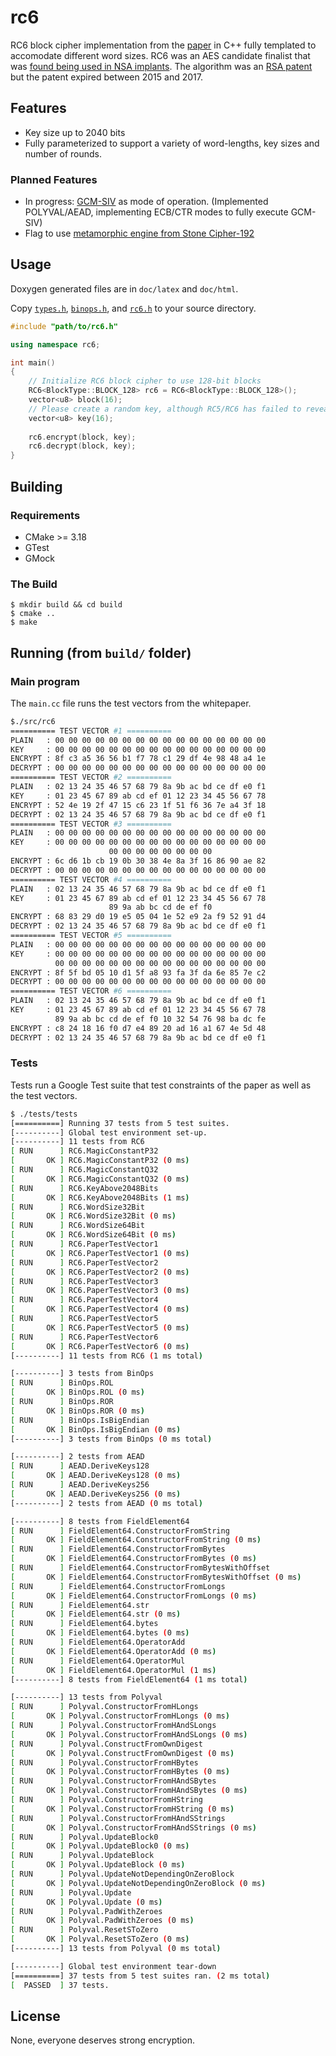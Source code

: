 # rc6

RC6 block cipher implementation from the [paper](doc/586cc5d356330aef8a868aaa6c9bee493796.pdf) in C++ fully templated to accomodate different word sizes. RC6 was an AES candidate finalist that was [found being used in NSA implants](https://en.wikipedia.org/wiki/RC6#Possible_use_in_NSA_%22implants%22). The algorithm was an [RSA patent](https://patents.google.com/patent/US5835600A/en) but the patent expired between 2015 and 2017.

## Features

* Key size up to 2040 bits
* Fully parameterized to support a variety of word-lengths, key sizes and number of rounds.

### Planned Features

* In progress: [GCM-SIV](doc/rfc8452.pdf) as mode of operation. (Implemented POLYVAL/AEAD, implementing ECB/CTR modes to fully execute GCM-SIV)
* Flag to use [metamorphic engine from Stone Cipher-192](doc/091101.pdf)

## Usage

Doxygen generated files are in `doc/latex` and `doc/html`.

Copy [`types.h`](src/types.h), [`binops.h`](src/binops.h), and [`rc6.h`](src/rc6.h) to your source directory.

```cpp
#include "path/to/rc6.h"

using namespace rc6;

int main()
{
    // Initialize RC6 block cipher to use 128-bit blocks
    RC6<BlockType::BLOCK_128> rc6 = RC6<BlockType::BLOCK_128>();
    vector<u8> block(16);
    // Please create a random key, although RC5/RC6 has failed to reveal weakness in key-setup
    vector<u8> key(16);
    
    rc6.encrypt(block, key);
    rc6.decrypt(block, key);
}
```

## Building

### Requirements

* CMake >= 3.18
* GTest
* GMock

### The Build

```
$ mkdir build && cd build
$ cmake ..
$ make
```

## Running (from `build/` folder)

### Main program

The `main.cc` file runs the test vectors from the whitepaper.

```bash
$./src/rc6
========== TEST VECTOR #1 ==========
PLAIN   : 00 00 00 00 00 00 00 00 00 00 00 00 00 00 00 00
KEY     : 00 00 00 00 00 00 00 00 00 00 00 00 00 00 00 00
ENCRYPT : 8f c3 a5 36 56 b1 f7 78 c1 29 df 4e 98 48 a4 1e
DECRYPT : 00 00 00 00 00 00 00 00 00 00 00 00 00 00 00 00
========== TEST VECTOR #2 ==========
PLAIN   : 02 13 24 35 46 57 68 79 8a 9b ac bd ce df e0 f1
KEY     : 01 23 45 67 89 ab cd ef 01 12 23 34 45 56 67 78
ENCRYPT : 52 4e 19 2f 47 15 c6 23 1f 51 f6 36 7e a4 3f 18
DECRYPT : 02 13 24 35 46 57 68 79 8a 9b ac bd ce df e0 f1
========== TEST VECTOR #3 ==========
PLAIN   : 00 00 00 00 00 00 00 00 00 00 00 00 00 00 00 00
KEY     : 00 00 00 00 00 00 00 00 00 00 00 00 00 00 00 00
                      00 00 00 00 00 00 00 00
ENCRYPT : 6c d6 1b cb 19 0b 30 38 4e 8a 3f 16 86 90 ae 82
DECRYPT : 00 00 00 00 00 00 00 00 00 00 00 00 00 00 00 00
========== TEST VECTOR #4 ==========
PLAIN   : 02 13 24 35 46 57 68 79 8a 9b ac bd ce df e0 f1
KEY     : 01 23 45 67 89 ab cd ef 01 12 23 34 45 56 67 78
                      89 9a ab bc cd de ef f0
ENCRYPT : 68 83 29 d0 19 e5 05 04 1e 52 e9 2a f9 52 91 d4
DECRYPT : 02 13 24 35 46 57 68 79 8a 9b ac bd ce df e0 f1
========== TEST VECTOR #5 ==========
PLAIN   : 00 00 00 00 00 00 00 00 00 00 00 00 00 00 00 00
KEY     : 00 00 00 00 00 00 00 00 00 00 00 00 00 00 00 00
          00 00 00 00 00 00 00 00 00 00 00 00 00 00 00 00
ENCRYPT : 8f 5f bd 05 10 d1 5f a8 93 fa 3f da 6e 85 7e c2
DECRYPT : 00 00 00 00 00 00 00 00 00 00 00 00 00 00 00 00
========== TEST VECTOR #6 ==========
PLAIN   : 02 13 24 35 46 57 68 79 8a 9b ac bd ce df e0 f1
KEY     : 01 23 45 67 89 ab cd ef 01 12 23 34 45 56 67 78
          89 9a ab bc cd de ef f0 10 32 54 76 98 ba dc fe
ENCRYPT : c8 24 18 16 f0 d7 e4 89 20 ad 16 a1 67 4e 5d 48
DECRYPT : 02 13 24 35 46 57 68 79 8a 9b ac bd ce df e0 f1
```
### Tests

Tests run a Google Test suite that test constraints of the paper as well as the test vectors.

```bash
$ ./tests/tests
[==========] Running 37 tests from 5 test suites.
[----------] Global test environment set-up.
[----------] 11 tests from RC6
[ RUN      ] RC6.MagicConstantP32
[       OK ] RC6.MagicConstantP32 (0 ms)
[ RUN      ] RC6.MagicConstantQ32
[       OK ] RC6.MagicConstantQ32 (0 ms)
[ RUN      ] RC6.KeyAbove2048Bits
[       OK ] RC6.KeyAbove2048Bits (1 ms)
[ RUN      ] RC6.WordSize32Bit
[       OK ] RC6.WordSize32Bit (0 ms)
[ RUN      ] RC6.WordSize64Bit
[       OK ] RC6.WordSize64Bit (0 ms)
[ RUN      ] RC6.PaperTestVector1
[       OK ] RC6.PaperTestVector1 (0 ms)
[ RUN      ] RC6.PaperTestVector2
[       OK ] RC6.PaperTestVector2 (0 ms)
[ RUN      ] RC6.PaperTestVector3
[       OK ] RC6.PaperTestVector3 (0 ms)
[ RUN      ] RC6.PaperTestVector4
[       OK ] RC6.PaperTestVector4 (0 ms)
[ RUN      ] RC6.PaperTestVector5
[       OK ] RC6.PaperTestVector5 (0 ms)
[ RUN      ] RC6.PaperTestVector6
[       OK ] RC6.PaperTestVector6 (0 ms)
[----------] 11 tests from RC6 (1 ms total)

[----------] 3 tests from BinOps
[ RUN      ] BinOps.ROL
[       OK ] BinOps.ROL (0 ms)
[ RUN      ] BinOps.ROR
[       OK ] BinOps.ROR (0 ms)
[ RUN      ] BinOps.IsBigEndian
[       OK ] BinOps.IsBigEndian (0 ms)
[----------] 3 tests from BinOps (0 ms total)

[----------] 2 tests from AEAD
[ RUN      ] AEAD.DeriveKeys128
[       OK ] AEAD.DeriveKeys128 (0 ms)
[ RUN      ] AEAD.DeriveKeys256
[       OK ] AEAD.DeriveKeys256 (0 ms)
[----------] 2 tests from AEAD (0 ms total)

[----------] 8 tests from FieldElement64
[ RUN      ] FieldElement64.ConstructorFromString
[       OK ] FieldElement64.ConstructorFromString (0 ms)
[ RUN      ] FieldElement64.ConstructorFromBytes
[       OK ] FieldElement64.ConstructorFromBytes (0 ms)
[ RUN      ] FieldElement64.ConstructorFromBytesWithOffset
[       OK ] FieldElement64.ConstructorFromBytesWithOffset (0 ms)
[ RUN      ] FieldElement64.ConstructorFromLongs
[       OK ] FieldElement64.ConstructorFromLongs (0 ms)
[ RUN      ] FieldElement64.str
[       OK ] FieldElement64.str (0 ms)
[ RUN      ] FieldElement64.bytes
[       OK ] FieldElement64.bytes (0 ms)
[ RUN      ] FieldElement64.OperatorAdd
[       OK ] FieldElement64.OperatorAdd (0 ms)
[ RUN      ] FieldElement64.OperatorMul
[       OK ] FieldElement64.OperatorMul (1 ms)
[----------] 8 tests from FieldElement64 (1 ms total)

[----------] 13 tests from Polyval
[ RUN      ] Polyval.ConstructorFromHLongs
[       OK ] Polyval.ConstructorFromHLongs (0 ms)
[ RUN      ] Polyval.ConstructorFromHAndSLongs
[       OK ] Polyval.ConstructorFromHAndSLongs (0 ms)
[ RUN      ] Polyval.ConstructFromOwnDigest
[       OK ] Polyval.ConstructFromOwnDigest (0 ms)
[ RUN      ] Polyval.ConstructorFromHBytes
[       OK ] Polyval.ConstructorFromHBytes (0 ms)
[ RUN      ] Polyval.ConstructorFromHAndSBytes
[       OK ] Polyval.ConstructorFromHAndSBytes (0 ms)
[ RUN      ] Polyval.ConstructorFromHString
[       OK ] Polyval.ConstructorFromHString (0 ms)
[ RUN      ] Polyval.ConstructorFromHAndSStrings
[       OK ] Polyval.ConstructorFromHAndSStrings (0 ms)
[ RUN      ] Polyval.UpdateBlock0
[       OK ] Polyval.UpdateBlock0 (0 ms)
[ RUN      ] Polyval.UpdateBlock
[       OK ] Polyval.UpdateBlock (0 ms)
[ RUN      ] Polyval.UpdateNotDependingOnZeroBlock
[       OK ] Polyval.UpdateNotDependingOnZeroBlock (0 ms)
[ RUN      ] Polyval.Update
[       OK ] Polyval.Update (0 ms)
[ RUN      ] Polyval.PadWithZeroes
[       OK ] Polyval.PadWithZeroes (0 ms)
[ RUN      ] Polyval.ResetSToZero
[       OK ] Polyval.ResetSToZero (0 ms)
[----------] 13 tests from Polyval (0 ms total)

[----------] Global test environment tear-down
[==========] 37 tests from 5 test suites ran. (2 ms total)
[  PASSED  ] 37 tests.
```

## License

None, everyone deserves strong encryption.
